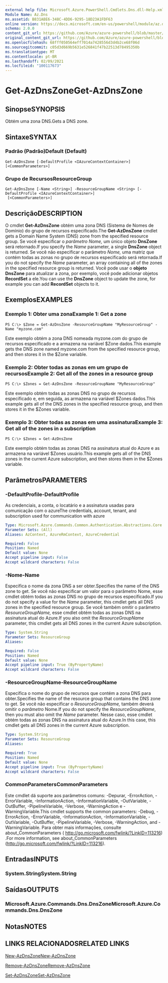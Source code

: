 ```yaml
---
external help file: Microsoft.Azure.PowerShell.Cmdlets.Dns.dll-Help.xml
Module Name: Az.Dns
ms.assetid: B831ABE6-348C-4DD6-9295-18D23A1FDF63
online version: https://docs.microsoft.com/en-us/powershell/module/az.dns/get-azdnszone
schema: 2.0.0
content_git_url: https://github.com/Azure/azure-powershell/blob/master/src/Dns/Dns/help/Get-AzDnsZone.md
original_content_git_url: https://github.com/Azure/azure-powershell/blob/master/src/Dns/Dns/help/Get-AzDnsZone.md
ms.openlocfilehash: 68fff050564eff7014a7428556d3d4b2ce68f06d
ms.sourcegitcommit: c05d3d669b5631e526841f47b22513d78495350b
ms.translationtype: MT
ms.contentlocale: pt-BR
ms.lasthandoff: 02/09/2021
ms.locfileid: "100117673"
---
```

# <span data-ttu-id="c439a-101">Get-AzDnsZone</span><span class="sxs-lookup"><span data-stu-id="c439a-101">Get-AzDnsZone</span></span>

## <span data-ttu-id="c439a-102">Sinopse</span><span class="sxs-lookup"><span data-stu-id="c439a-102">SYNOPSIS</span></span>
<span data-ttu-id="c439a-103">Obtém uma zona DNS.</span><span class="sxs-lookup"><span data-stu-id="c439a-103">Gets a DNS zone.</span></span>

## <span data-ttu-id="c439a-104">Sintaxe</span><span class="sxs-lookup"><span data-stu-id="c439a-104">SYNTAX</span></span>

### <span data-ttu-id="c439a-105">Padrão (Padrão)</span><span class="sxs-lookup"><span data-stu-id="c439a-105">Default (Default)</span></span>
```
Get-AzDnsZone [-DefaultProfile <IAzureContextContainer>] [<CommonParameters>]
```

### <span data-ttu-id="c439a-106">Grupo de Recursos</span><span class="sxs-lookup"><span data-stu-id="c439a-106">ResourceGroup</span></span>
```
Get-AzDnsZone [-Name <String>] -ResourceGroupName <String> [-DefaultProfile <IAzureContextContainer>]
 [<CommonParameters>]
```

## <span data-ttu-id="c439a-107">Descrição</span><span class="sxs-lookup"><span data-stu-id="c439a-107">DESCRIPTION</span></span>
<span data-ttu-id="c439a-108">O cmdlet **Get-AzDnsZone** obtém uma zona DNS (Sistema de Nomes de Domínio) do grupo de recursos especificado.</span><span class="sxs-lookup"><span data-stu-id="c439a-108">The **Get-AzDnsZone** cmdlet gets a Domain Name System (DNS) zone from the specified resource group.</span></span>
<span data-ttu-id="c439a-109">Se você especificar o *parâmetro Nome,* um único objeto **DnsZone** será retornado.</span><span class="sxs-lookup"><span data-stu-id="c439a-109">If you specify the *Name* parameter, a single **DnsZone** object is returned.</span></span>
<span data-ttu-id="c439a-110">Se você não especificar o parâmetro *Nome,* uma matriz que contém todas as zonas no grupo de recursos especificado será retornada.</span><span class="sxs-lookup"><span data-stu-id="c439a-110">If you do not specify the *Name* parameter, an array containing all of the zones in the specified resource group is returned.</span></span>
<span data-ttu-id="c439a-111">Você pode usar o **objeto DnsZone** para atualizar a zona, por exemplo, você pode adicionar objetos **RecordSet** a ele.</span><span class="sxs-lookup"><span data-stu-id="c439a-111">You can use the **DnsZone** object to update the zone, for example you can add **RecordSet** objects to it.</span></span>

## <span data-ttu-id="c439a-112">Exemplos</span><span class="sxs-lookup"><span data-stu-id="c439a-112">EXAMPLES</span></span>

### <span data-ttu-id="c439a-113">Exemplo 1: Obter uma zona</span><span class="sxs-lookup"><span data-stu-id="c439a-113">Example 1: Get a zone</span></span>
```
PS C:\> $Zone = Get-AzDnsZone -ResourceGroupName "MyResourceGroup" -Name "myzone.com"
```

<span data-ttu-id="c439a-114">Este exemplo obtém a zona DNS nomeada myzone.com do grupo de recursos especificado e a armazena na variável $Zone dados.</span><span class="sxs-lookup"><span data-stu-id="c439a-114">This example gets the DNS zone named myzone.com from the specified resource group, and then stores it in the $Zone variable.</span></span>

### <span data-ttu-id="c439a-115">Exemplo 2: Obter todas as zonas em um grupo de recursos</span><span class="sxs-lookup"><span data-stu-id="c439a-115">Example 2: Get all of the zones in a resource group</span></span>
```
PS C:\> $Zones = Get-AzDnsZone -ResourceGroupName "MyResourceGroup"
```

<span data-ttu-id="c439a-116">Este exemplo obtém todas as zonas DNS no grupo de recursos especificado e, em seguida, as armazena na variável $Zones dados.</span><span class="sxs-lookup"><span data-stu-id="c439a-116">This example gets all of the DNS zones in the specified resource group, and then stores it in the $Zones variable.</span></span>

### <span data-ttu-id="c439a-117">Exemplo 3: Obter todas as zonas em uma assinatura</span><span class="sxs-lookup"><span data-stu-id="c439a-117">Example 3: Get all of the zones in a subscription</span></span>
```
PS C:\> $Zones = Get-AzDnsZone
```

<span data-ttu-id="c439a-118">Este exemplo obtém todas as zonas DNS na assinatura atual do Azure e as armazena na variável $Zones usuário.</span><span class="sxs-lookup"><span data-stu-id="c439a-118">This example gets all of the DNS zones in the current Azure subscription, and then stores them in the $Zones variable.</span></span>

## <span data-ttu-id="c439a-119">Parâmetros</span><span class="sxs-lookup"><span data-stu-id="c439a-119">PARAMETERS</span></span>

### <span data-ttu-id="c439a-120">-DefaultProfile</span><span class="sxs-lookup"><span data-stu-id="c439a-120">-DefaultProfile</span></span>
<span data-ttu-id="c439a-121">As credenciais, a conta, o locatário e a assinatura usadas para comunicação com o azure</span><span class="sxs-lookup"><span data-stu-id="c439a-121">The credentials, account, tenant, and subscription used for communication with azure</span></span>

```yaml
Type: Microsoft.Azure.Commands.Common.Authentication.Abstractions.Core.IAzureContextContainer
Parameter Sets: (All)
Aliases: AzContext, AzureRmContext, AzureCredential

Required: False
Position: Named
Default value: None
Accept pipeline input: False
Accept wildcard characters: False
```

### <span data-ttu-id="c439a-122">-Nome</span><span class="sxs-lookup"><span data-stu-id="c439a-122">-Name</span></span>
<span data-ttu-id="c439a-123">Especifica o nome da zona DNS a ser obter.</span><span class="sxs-lookup"><span data-stu-id="c439a-123">Specifies the name of the DNS zone to get.</span></span>
<span data-ttu-id="c439a-124">Se você não especificar um  valor para o parâmetro Nome, esse cmdlet obtém todas as zonas DNS no grupo de recursos especificado.</span><span class="sxs-lookup"><span data-stu-id="c439a-124">If you do not specify a value for the *Name* parameter, this cmdlet gets all DNS zones in the specified resource group.</span></span>
<span data-ttu-id="c439a-125">Se você também omitir o parâmetro *ResourceGroupName,* esse cmdlet obtém todas as zonas DNS na assinatura atual do Azure.</span><span class="sxs-lookup"><span data-stu-id="c439a-125">If you also omit the *ResourceGroupName* parameter, this cmdlet gets all DNS zones in the current Azure subscription.</span></span>

```yaml
Type: System.String
Parameter Sets: ResourceGroup
Aliases:

Required: False
Position: Named
Default value: None
Accept pipeline input: True (ByPropertyName)
Accept wildcard characters: False
```

### <span data-ttu-id="c439a-126">-ResourceGroupName</span><span class="sxs-lookup"><span data-stu-id="c439a-126">-ResourceGroupName</span></span>
<span data-ttu-id="c439a-127">Especifica o nome do grupo de recursos que contém a zona DNS para obter.</span><span class="sxs-lookup"><span data-stu-id="c439a-127">Specifies the name of the resource group that contains the DNS zone to get.</span></span>
<span data-ttu-id="c439a-128">Se você não especificar o *ResourceGroupName,* também deverá omitir o *parâmetro* Nome.</span><span class="sxs-lookup"><span data-stu-id="c439a-128">If you do not specify the *ResourceGroupName*, then you must also omit the *Name* parameter.</span></span>
<span data-ttu-id="c439a-129">Nesse caso, esse cmdlet obtém todas as zonas DNS na assinatura atual do Azure.</span><span class="sxs-lookup"><span data-stu-id="c439a-129">In this case, this cmdlet gets all DNS zones in the current Azure subscription.</span></span>

```yaml
Type: System.String
Parameter Sets: ResourceGroup
Aliases:

Required: True
Position: Named
Default value: None
Accept pipeline input: True (ByPropertyName)
Accept wildcard characters: False
```

### <span data-ttu-id="c439a-130">CommonParameters</span><span class="sxs-lookup"><span data-stu-id="c439a-130">CommonParameters</span></span>
<span data-ttu-id="c439a-131">Este cmdlet dá suporte aos parâmetros comuns: -Depurar, -ErrorAction, -ErrorVariable, -InformationAction, -InformationVariable, -OutVariable, -OutBuffer, -PipelineVariable, -Verbose, -WarningAction e -WarningVariable.</span><span class="sxs-lookup"><span data-stu-id="c439a-131">This cmdlet supports the common parameters: -Debug, -ErrorAction, -ErrorVariable, -InformationAction, -InformationVariable, -OutVariable, -OutBuffer, -PipelineVariable, -Verbose, -WarningAction, and -WarningVariable.</span></span> <span data-ttu-id="c439a-132">Para obter mais informações, consulte about_CommonParameters ( http://go.microsoft.com/fwlink/?LinkID=113216) .</span><span class="sxs-lookup"><span data-stu-id="c439a-132">For more information, see about_CommonParameters (http://go.microsoft.com/fwlink/?LinkID=113216).</span></span>

## <span data-ttu-id="c439a-133">Entradas</span><span class="sxs-lookup"><span data-stu-id="c439a-133">INPUTS</span></span>

### <span data-ttu-id="c439a-134">System.String</span><span class="sxs-lookup"><span data-stu-id="c439a-134">System.String</span></span>

## <span data-ttu-id="c439a-135">Saídas</span><span class="sxs-lookup"><span data-stu-id="c439a-135">OUTPUTS</span></span>

### <span data-ttu-id="c439a-136">Microsoft.Azure.Commands.Dns.DnsZone</span><span class="sxs-lookup"><span data-stu-id="c439a-136">Microsoft.Azure.Commands.Dns.DnsZone</span></span>

## <span data-ttu-id="c439a-137">Notas</span><span class="sxs-lookup"><span data-stu-id="c439a-137">NOTES</span></span>

## <span data-ttu-id="c439a-138">LINKS RELACIONADOS</span><span class="sxs-lookup"><span data-stu-id="c439a-138">RELATED LINKS</span></span>

[<span data-ttu-id="c439a-139">New-AzDnsZone</span><span class="sxs-lookup"><span data-stu-id="c439a-139">New-AzDnsZone</span></span>](./New-AzDnsZone.md)

[<span data-ttu-id="c439a-140">Remove-AzDnsZone</span><span class="sxs-lookup"><span data-stu-id="c439a-140">Remove-AzDnsZone</span></span>](./Remove-AzDnsZone.md)

[<span data-ttu-id="c439a-141">Set-AzDnsZone</span><span class="sxs-lookup"><span data-stu-id="c439a-141">Set-AzDnsZone</span></span>](./Set-AzDnsZone.md)
